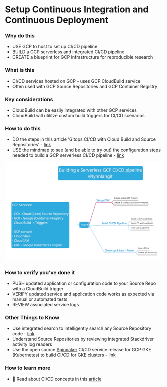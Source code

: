 # Setup Continuous Integration and Continuous Deployment

### Why do this
 - USE GCP to host to set up CI/CD pipeline
 - BUILD a GCP serverless and integrated CI/CD pipeline 
 - CREATE a blueprint for GCP infrastructure for reproducible research

### What is this
 - CI/CD services hosted on GCP - uses GCP CloudBuild service
 - Often used with GCP Source Repositories and GCP Container Registry

### Key considerations
 - CloudBuild can be easily integrated with other GCP services
 - CloudBuild will utilitze custom build triggers for CI/CD scenarios

### How to do this
 - DO the steps in this article 'Gitops CI/CD with Cloud Build and Source Repositories' - [link](https://cloud.google.com/kubernetes-engine/docs/tutorials/gitops-cloud-build)
 - USE the mindmap to see (and be able to try out) the configuration steps needed to build a GCP serverless CI/CD pipeline - [link](https://app.mindmup.com/map/_v2/a4de55c088c511e9bbc6db11d9e2a10a)

  [![ci-cd](/images/ci-cd.png)]()

### How to verify you've done it
 - PUSH updated application or configuration code to your Source Repo with a CloudBuild trigger
 - VERIFY updated service and application code works as expected via manual or automated tests
 - REVIEW associated service logs


### Other Things to Know
 - Use integrated search to intelligently search any Source Repository code - [link](https://cloud.google.com/source-repositories/docs/searching-code)
 - Understand Source Repositories by reviewing integrated Stackdriver activity log readers
 - Use the open source [Spinnaker](https://www.spinnaker.io/) CI/CD service release for GCP GKE (Kubernetes) to build CI/CD for GKE clusters - [link](https://cloud.google.com/docs/ci-cd/spinnaker/spinnaker-for-gcp)

### How to learn more
 
  - 📘 Read about CI/CD concepts in this [article](https://read.acloud.guru/cloud-based-ci-cd-on-gcp-6b07fde7222d)